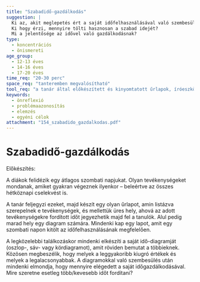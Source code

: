 ```yaml
---
title: "Szabadidő-gazdálkodás"
suggestion: | 
  Ki az, akit meglepetés ért a saját időfelhasználásával való szembesülés során?
  Ki hogy érzi, mennyire tölti hasznosan a szabad idejét?
  Mi a jelentősége az idővel való gazdálkodásnak?
type:
  - koncentrációs
  - önismereti
age_group:
  - 12-13 éves
  - 14-16 éves
  - 17-20 éves
time_req: "20-30 perc"
space_req: "tanteremben megvalósítható"
tool_req: "a tanár által előkészített és kinyomtatott űrlapok, íróeszközök"
keywords: 
  - önreflexió
  - problémaazonosítás
  - elemzés
  - egyéni célok
attachment: "154_szabadido_gazdalkodas.pdf"
---
```


# Szabadidő-gazdálkodás

Előkészítés:

A diákok felidézik egy átlagos szombati napjukat. Olyan tevékenységeket mondanak, amiket gyakran végeznek ilyenkor – beleértve az összes hétköznapi cselekvést is.

A tanár feljegyzi ezeket, majd készít egy olyan űrlapot, amin listázva szerepelnek e tevékenységek, és mellettük üres hely, ahová az adott tevékenységekre fordított időt jegyezhetik majd fel a tanulók. Alul pedig marad hely egy diagram számára. Mindenki kap egy lapot, amit egy szombati napon kitölt az időfelhasználásának megfelelően.

A legközelebbi találkozáskor mindenki elkészíti a saját idő-diagramját (oszlop-, sáv- vagy kördiagramot), amit röviden bemutat a többieknek. Közösen megbeszélik, hogy melyek a leggyakoribb kiugró értékek és melyek a legalacsonyabbak. A diagramokkal való szembesülés után mindenki elmondja, hogy mennyire elégedett a saját időgazdálkodásával. Mire szeretne esetleg több/kevesebb időt fordítani?
  
  

